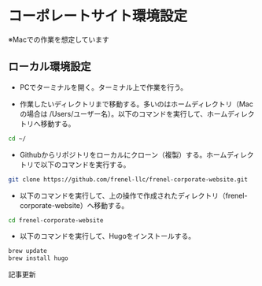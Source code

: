 # コーポレートサイト環境設定

※Macでの作業を想定しています

## ローカル環境設定

- PCでターミナルを開く。ターミナル上で作業を行う。

- 作業したいディレクトリまで移動する。多いのはホームディレクトリ（Macの場合は /Users/ユーザー名）。以下のコマンドを実行して、ホームディレクトリへ移動する。
```sh
cd ~/
```

- Githubからリポジトリをローカルにクローン（複製）する。ホームディレクトリで以下のコマンドを実行する。
```sh
git clone https://github.com/frenel-llc/frenel-corporate-website.git
```

- 以下のコマンドを実行して、上の操作で作成されたディレクトリ（frenel-corporate-website）へ移動する。
```sh
cd frenel-corporate-website
```

- 以下のコマンドを実行して、Hugoをインストールする。
```sh
brew update
brew install hugo
```








記事更新






